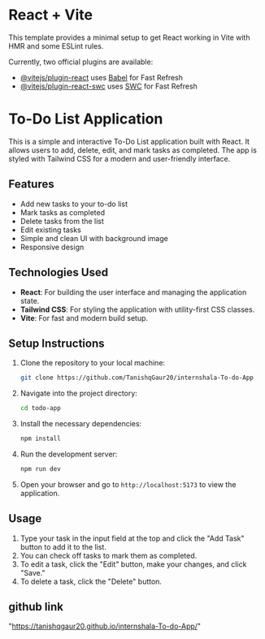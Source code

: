 # React + Vite

This template provides a minimal setup to get React working in Vite with HMR and some ESLint rules.

Currently, two official plugins are available:

- [@vitejs/plugin-react](https://github.com/vitejs/vite-plugin-react/blob/main/packages/plugin-react/README.md) uses [Babel](https://babeljs.io/) for Fast Refresh
- [@vitejs/plugin-react-swc](https://github.com/vitejs/vite-plugin-react-swc) uses [SWC](https://swc.rs/) for Fast Refresh

# To-Do List Application

This is a simple and interactive To-Do List application built with React. It allows users to add, delete, edit, and mark tasks as completed. The app is styled with Tailwind CSS for a modern and user-friendly interface.

## Features

- Add new tasks to your to-do list
- Mark tasks as completed
- Delete tasks from the list
- Edit existing tasks
- Simple and clean UI with background image
- Responsive design

## Technologies Used

- **React**: For building the user interface and managing the application state.
- **Tailwind CSS**: For styling the application with utility-first CSS classes.
- **Vite**: For fast and modern build setup.

## Setup Instructions

1. Clone the repository to your local machine:
   ```bash
   git clone https://github.com/TanishqGaur20/internshala-To-do-App
   ```
2. Navigate into the project directory:

   ```bash
   cd todo-app
   ```

3. Install the necessary dependencies:

   ```bash
   npm install
   ```

4. Run the development server:

   ```bash
   npm run dev
   ```

5. Open your browser and go to `http://localhost:5173` to view the application.

## Usage

1. Type your task in the input field at the top and click the "Add Task" button to add it to the list.
2. You can check off tasks to mark them as completed.
3. To edit a task, click the "Edit" button, make your changes, and click "Save."
4. To delete a task, click the "Delete" button.

## github link

"https://tanishqgaur20.github.io/internshala-To-do-App/"
